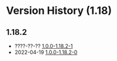 # Version History (1.18)

## 1.18.2

- ????-??-?? [1.0.0-1.18.2-1](1.0.0-1.18.2-1.md)
- 2022-04-19 [1.0.0-1.18.2-0](1.0.0-1.18.2-0.md)